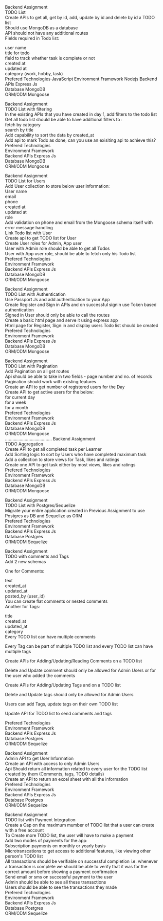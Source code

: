 Backend Assignment  
TODO List  
Create APIs to get all, get by id, add, update by id and delete by id a TODO list  
Should use MongoDB as a database  
API should not have any additional routes  
Fields required in Todo list:    

user name  
title for todo  
field to track whether task is complete or not  
created at  
updated at  
category (work, hobby, task)  
Prefered Technologies  JavaScript
Environment	Framework  Nodejs
Backend APIs	Express Js  
Database	MongoDB  
ORM/ODM	Mongoose  


Backend Assignment  
TODO List with filtering  
In the existing APIs that you have created in day 1, add filters to the todo list  
Get all todo list should be able to have additional filters to :  
fetch by category  
search by title  
Add capability to sort the data by created_at  
Add api to mark Todo as done, can you use an exisiting api to achieve this?  
Prefered Technologies  
Environment	Framework  
Backend APIs	Express Js  
Database	MongoDB  
ORM/ODM	Mongoose  

Backend Assignment  
TODO List for Users  
Add User collection to store below user information:  
User name  
email  
phone  
created at  
updated at  
role  
Add validation on phone and email from the Mongoose schema itself with error message handling  
Link Todo list with User  
Create api to get TODO list for User  
Create User roles for Admin, App user  
User with Admin role should be able to get all Todos  
User with App user role, should be able to fetch only his Todo list  
Prefered Technologies  
Environment	Framework  
Backend APIs	Express Js  
Database	MongoDB  
ORM/ODM	Mongoose  
  
Backend Assignment  
TODO List with Authentication  
Use Passport Js and add authentication to your App  
Create Register and Sign in APIs and on successful signin use Token based authentication  
Signed in User should only be able to call the routes  
Create a basic html page and serve it using express app  
Html page for Register, Sign in and display users Todo list should be created  
Prefered Technologies  
Environment	Framework  
Backend APIs	Express Js  
Database	MongoDB  
ORM/ODM	Mongoose  
  
  
Backend Assignment  
TODO List with Pagination  
Add Pagination on all get routes  
Api should be able to take in two fields - page number and no. of records  
Pagination should work with existing features  
Create an API to get number of registered users for the Day  
Create API to get active users for the below:  
for current day  
for a week  
for a month  
Prefered Technologies  
Environment	Framework  
Backend APIs	Express Js  
Database	MongoDB  
ORM/ODM	Mongoose  
  ......................................
Backend Assignment  
TODO Aggregation  
Create API to get all completed task per Learner  
Add Sorting logic to sort by Users who have completed maximum task  
Add a collection to store views for Task, likes and ratings  
Create one API to get task either by most views, likes and ratings  
Prefered Technologies  
Environment	Framework  
Backend APIs	Express Js  
Database	MongoDB  
ORM/ODM	Mongoose  
  
Backend Assignment  
TODO List with Postgres/Sequelize  
Migrate your entire application created in Previous Assignment to use Postgres as DB and Sequelize as ORM  
Prefered Technologies  
Environment	Framework  
Backend APIs	Express Js  
Database	Postgres  
ORM/ODM	Sequelize  
  
Backend Assignment  
TODO with comments and Tags  
Add 2 new schemas  
  
One for Comments:  
  
text  
created_at  
updated_at  
posted_by (user_id)  
You can create flat comments or nested comments  
Another for Tags:  
  
title  
created_at  
updated_at  
category  
Every TODO list can have multiple comments  
  
Every Tag can be part of multiple TODO list and every TODO list can have multiple tags  
  
Create APIs for Adding/Updating/Reading Comments on a TODO list  
  
Delete and Update comment should only be allowed for Admin Users or for the user who added the comments  

Create APIs for Adding/Updating Tags and on a TODO list  

Delete and Update tags should only be allowed for Admin Users  

Users can add Tags, update tags on their own TODO list  

Update API for TODO list to send comments and tags  

Prefered Technologies  
Environment	Framework  
Backend APIs	Express Js  
Database	Postgres  
ORM/ODM	Sequelize  


Backend Assignment  
Admin API to get User Information  
Create an API with access to only Admin Users  
Api Should return all information related to every user for the TODO list created by them   (Comments, tags, TODO details)  
Create an API to return an excel sheet with all the information  
Prefered Technologies  
Environment	Framework  
Backend APIs	Express Js  
Database	Postgres  
ORM/ODM	Sequelize  

Backend Assignment  
TODO list with Payment Integration  
Create a Cap on the maximum mumber of TODO list that a user can create with a free account  
To Create more TODO list, the user will have to make a payment  
Add two modes of payments for the app:  
Subscription payments on monthly or yearly basis  
Microtranscations to get access to additional features, like viewing other person's TODO list  
All transactions should be verifiable on successful completion i.e. whenever a transaction is   complete we should be able to verify that it was for the correct amount before showing a payment confirmation  
Send email or sms on successful payment to the user  
Admin should be able to see all these transactions  
Users should be able to see the transactions they made  
Prefered Technologies  
Environment	Framework  
Backend APIs	Express Js  
Database	Postgres  
ORM/ODM	Sequelize  
  
